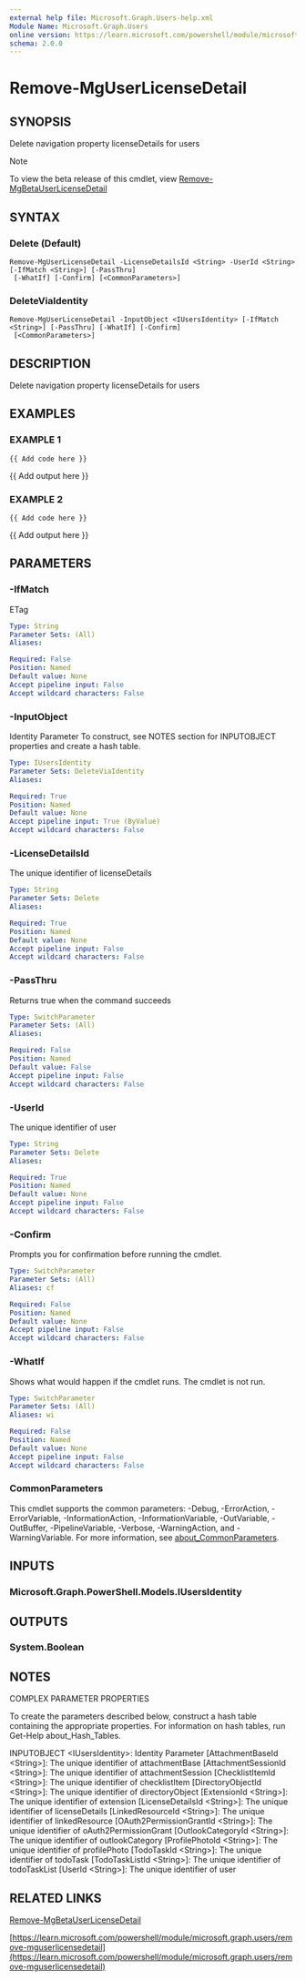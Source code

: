 ```yaml
---
external help file: Microsoft.Graph.Users-help.xml
Module Name: Microsoft.Graph.Users
online version: https://learn.microsoft.com/powershell/module/microsoft.graph.users/remove-mguserlicensedetail
schema: 2.0.0
---
```


# Remove-MgUserLicenseDetail

## SYNOPSIS
Delete navigation property licenseDetails for users

> [!NOTE]
> To view the beta release of this cmdlet, view [Remove-MgBetaUserLicenseDetail](/powershell/module/Microsoft.Graph.Beta.Users/Remove-MgBetaUserLicenseDetail?view=graph-powershell-beta)

## SYNTAX

### Delete (Default)
```
Remove-MgUserLicenseDetail -LicenseDetailsId <String> -UserId <String> [-IfMatch <String>] [-PassThru]
 [-WhatIf] [-Confirm] [<CommonParameters>]
```

### DeleteViaIdentity
```
Remove-MgUserLicenseDetail -InputObject <IUsersIdentity> [-IfMatch <String>] [-PassThru] [-WhatIf] [-Confirm]
 [<CommonParameters>]
```

## DESCRIPTION
Delete navigation property licenseDetails for users

## EXAMPLES

### EXAMPLE 1
```
{{ Add code here }}
```

{{ Add output here }}

### EXAMPLE 2
```
{{ Add code here }}
```

{{ Add output here }}

## PARAMETERS

### -IfMatch
ETag

```yaml
Type: String
Parameter Sets: (All)
Aliases:

Required: False
Position: Named
Default value: None
Accept pipeline input: False
Accept wildcard characters: False
```

### -InputObject
Identity Parameter
To construct, see NOTES section for INPUTOBJECT properties and create a hash table.

```yaml
Type: IUsersIdentity
Parameter Sets: DeleteViaIdentity
Aliases:

Required: True
Position: Named
Default value: None
Accept pipeline input: True (ByValue)
Accept wildcard characters: False
```

### -LicenseDetailsId
The unique identifier of licenseDetails

```yaml
Type: String
Parameter Sets: Delete
Aliases:

Required: True
Position: Named
Default value: None
Accept pipeline input: False
Accept wildcard characters: False
```

### -PassThru
Returns true when the command succeeds

```yaml
Type: SwitchParameter
Parameter Sets: (All)
Aliases:

Required: False
Position: Named
Default value: False
Accept pipeline input: False
Accept wildcard characters: False
```

### -UserId
The unique identifier of user

```yaml
Type: String
Parameter Sets: Delete
Aliases:

Required: True
Position: Named
Default value: None
Accept pipeline input: False
Accept wildcard characters: False
```

### -Confirm
Prompts you for confirmation before running the cmdlet.

```yaml
Type: SwitchParameter
Parameter Sets: (All)
Aliases: cf

Required: False
Position: Named
Default value: None
Accept pipeline input: False
Accept wildcard characters: False
```

### -WhatIf
Shows what would happen if the cmdlet runs.
The cmdlet is not run.

```yaml
Type: SwitchParameter
Parameter Sets: (All)
Aliases: wi

Required: False
Position: Named
Default value: None
Accept pipeline input: False
Accept wildcard characters: False
```

### CommonParameters
This cmdlet supports the common parameters: -Debug, -ErrorAction, -ErrorVariable, -InformationAction, -InformationVariable, -OutVariable, -OutBuffer, -PipelineVariable, -Verbose, -WarningAction, and -WarningVariable. For more information, see [about_CommonParameters](http://go.microsoft.com/fwlink/?LinkID=113216).

## INPUTS

### Microsoft.Graph.PowerShell.Models.IUsersIdentity
## OUTPUTS

### System.Boolean
## NOTES
COMPLEX PARAMETER PROPERTIES

To create the parameters described below, construct a hash table containing the appropriate properties.
For information on hash tables, run Get-Help about_Hash_Tables.

INPUTOBJECT \<IUsersIdentity\>: Identity Parameter
  \[AttachmentBaseId \<String\>\]: The unique identifier of attachmentBase
  \[AttachmentSessionId \<String\>\]: The unique identifier of attachmentSession
  \[ChecklistItemId \<String\>\]: The unique identifier of checklistItem
  \[DirectoryObjectId \<String\>\]: The unique identifier of directoryObject
  \[ExtensionId \<String\>\]: The unique identifier of extension
  \[LicenseDetailsId \<String\>\]: The unique identifier of licenseDetails
  \[LinkedResourceId \<String\>\]: The unique identifier of linkedResource
  \[OAuth2PermissionGrantId \<String\>\]: The unique identifier of oAuth2PermissionGrant
  \[OutlookCategoryId \<String\>\]: The unique identifier of outlookCategory
  \[ProfilePhotoId \<String\>\]: The unique identifier of profilePhoto
  \[TodoTaskId \<String\>\]: The unique identifier of todoTask
  \[TodoTaskListId \<String\>\]: The unique identifier of todoTaskList
  \[UserId \<String\>\]: The unique identifier of user

## RELATED LINKS
[Remove-MgBetaUserLicenseDetail](/powershell/module/Microsoft.Graph.Beta.Users/Remove-MgBetaUserLicenseDetail?view=graph-powershell-beta)

[https://learn.microsoft.com/powershell/module/microsoft.graph.users/remove-mguserlicensedetail](https://learn.microsoft.com/powershell/module/microsoft.graph.users/remove-mguserlicensedetail)


